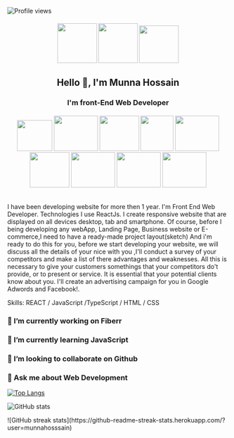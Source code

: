 ![Profile views](https://gpvc.arturio.dev/munnahosssain)  

<h4 align="center"  display="flex">
  <img width="90" height="90" src="https://www.freeiconspng.com/uploads/skype-icon-3.png" />
  <img width="90" height="90" src="https://pngimg.com/uploads/linkedIn/linkedIn_PNG24.png" />
  <img width="90" height="85" src="http://pngimg.com/uploads/facebook_logos/facebook_logos_PNG19748.png" />
</h4>

<h2 align="center">Hello 👋, I'm Munna Hossain</h2>
<h3 align="center">I'm front-End Web Developer</h3>

<h6 align="center"  display="flex">
  <img width="80" height="70" src="https://www.jilldelosangeles.com/images/badge-html-5.png" />
  <img width="100" height="80" src="https://cdn.iconscout.com/icon/free/png-256/css-118-569410.png" />
  <img width="90" height="80" src="https://cdn.iconscout.com/icon/free/png-256/bootstrap-6-1175203.png" />
  <img width="75" height="80" src="https://cdn.freebiesupply.com/logos/large/2x/javascript-logo-png-transparent.png" />
  <img width="100" height="80" src="https://i.ibb.co/qFGmcG7/download.png" />
  <img width="90" height="80" src="https://img.icons8.com/color/452/material-ui.png" />
  <img width="100" height="80" src="https://cdn.iconscout.com/icon/free/png-256/bootstrap-6-1175203.png" />
  <img width="100" height="80" src="https://cdn.iconscout.com/icon/free/png-256/bootstrap-6-1175203.png" />
  <img width="100" height="80" src="https://cdn.iconscout.com/icon/free/png-256/bootstrap-6-1175203.png" />
</h6>

I have been developing website for more then 1 year. I'm Front End Web Developer. Technologies I use ReactJs. I create responsive website that are displayed on all devices desktop, tab and smartphone. Of course, before I being developing any webApp, Landing Page, Business website or E-commerce,I need to have a ready-made project layout(sketch) And i'm ready to do this for you, before we start developing your website, we will discuss all the details of your nice with you ,I'll conduct a survey of your competitors and make a list of there advantages and weaknesses. All this is necessary to give your customers somethings that your competitors do't provide, or to present or service. It is essential that your potential clients know about you. I'll create an advertising campaign for you in Google Adwords and Facebook!.

Skills: REACT / JavaScript /TypeScript / HTML / CSS

### 🔭 I’m currently working on Fiberr 
### 🌱 I’m currently learning JavaScript 
### 👯 I’m looking to collaborate on Github 
### 💬 Ask me about Web Development 

[![Top Langs](https://github-readme-stats.vercel.app/api/top-langs/?username=anuraghazra&layout=compact)](https://github.com/anuraghazra/github-readme-stats)

![GitHub stats](https://github-readme-stats.vercel.app/api?username=munnahosssain&show_icons=true)

<p>
    ![GitHub streak stats](https://github-readme-streak-stats.herokuapp.com/?user=munnahosssain) 
</p> 

